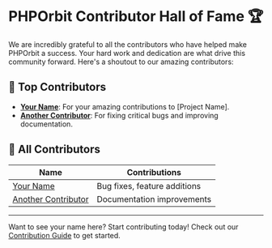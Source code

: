 # PHPOrbit Contributor Hall of Fame 🏆

We are incredibly grateful to all the contributors who have helped make PHPOrbit a success. Your hard work and dedication are what drive this community forward. Here's a shoutout to our amazing contributors:

## 🌟 Top Contributors

- **[Your Name](https://github.com/your-username)**: For your amazing contributions to [Project Name].
- **[Another Contributor](https://github.com/another-contributor)**: For fixing critical bugs and improving documentation.

## 🚀 All Contributors

| Name                          | Contributions                          |
|-------------------------------|----------------------------------------|
| [Your Name](#)                | Bug fixes, feature additions           |
| [Another Contributor](#)      | Documentation improvements             |

---

Want to see your name here? Start contributing today! Check out our [Contribution Guide](CONTRIBUTING.md) to get started.
